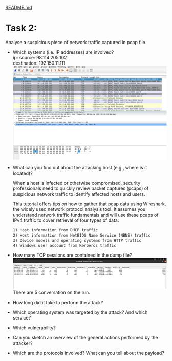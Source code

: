 [README.md](README.md#sub-section)
# Task 2:
   Analyse a suspicious piece of network traffic captured in pcap file.


+ Which systems (i.e. IP addresses) are involved?<br>
ip: source: 98.114.205.102<br>     destination: 192.150.11.111
![This is an image](/assets/images/ip-source-destination.png)


+ What can you find out about the attacking host (e.g., where is it located)?

   When a host is infected or otherwise compromised, security professionals need to quickly review packet captures (pcaps) of suspicious network traffic to identify affected hosts and users.

   This tutorial offers tips on how to gather that pcap data using Wireshark, the widely used network protocol analysis tool. It assumes you understand network traffic fundamentals and will use these pcaps of IPv4 traffic to cover retrieval of four types of data:

      1) Host information from DHCP traffic
      2) Host information from NetBIOS Name Service (NBNS) traffic
      3) Device models and operating systems from HTTP traffic
      4) Windows user account from Kerberos traffic


+ How many TCP sessions are contained in the dump file?
![This is an image](/assets/images/conversations.png)
There are 5 conversation on the run.
+ How long did it take to perform the attack?
+ Which operating system was targeted by the attack? And which service?
+ Which vulnerability?
+ Can you sketch an overview of the general actions performed by the attacker? 
+ Which are the protocols involved? What can you tell about the payload?
